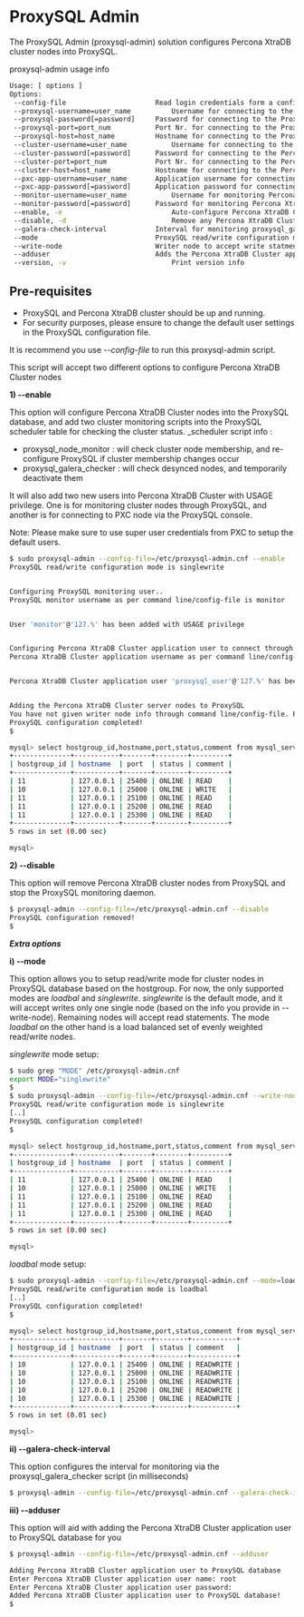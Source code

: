 ProxySQL Admin
==============

The ProxySQL Admin (proxysql-admin) solution configures Percona XtraDB cluster nodes into ProxySQL.

proxysql-admin usage info

```bash
Usage: [ options ]
Options:
 --config-file                   	Read login credentials form a configuration file (overrides any login credentials specified on the command line)
 --proxysql-username=user_name       	Username for connecting to the ProxySQL service
 --proxysql-password[=password]  	Password for connecting to the ProxySQL service
 --proxysql-port=port_num        	Port Nr. for connecting to the ProxySQL service
 --proxysql-host=host_name       	Hostname for connecting to the ProxySQL service
 --cluster-username=user_name        	Username for connecting to the Percona XtraDB Cluster node
 --cluster-password[=password]   	Password for connecting to the Percona XtraDB Cluster node
 --cluster-port=port_num         	Port Nr. for connecting to the Percona XtraDB Cluster node
 --cluster-host=host_name        	Hostname for connecting to the Percona XtraDB Cluster node
 --pxc-app-username=user_name  		Application username for connecting to the Percona XtraDB Cluster node
 --pxc-app-password[=password]		Application password for connecting to the Percona XtraDB Cluster node
 --monitor-username=user_name        	Username for monitoring Percona XtraDB Cluster nodes through ProxySQL
 --monitor-password[=password]   	Password for monitoring Percona XtraDB Cluster nodes through ProxySQL
 --enable, -e                        	Auto-configure Percona XtraDB Cluster nodes into ProxySQL
 --disable, -d                       	Remove any Percona XtraDB Cluster configurations from ProxySQL
 --galera-check-interval         	Interval for monitoring proxysql_galera_checker script (in milliseconds)
 --mode                         	ProxySQL read/write configuration mode, currently supporting: 'loadbal' and 'singlewrite' (the default) modes
 --write-node                   	Writer node to accept write statments. This option is support only when using --mode=singlewrite
 --adduser                       	Adds the Percona XtraDB Cluster application user to the ProxySQL database
 --version, -v                       	Print version info
```
Pre-requisites 
--------------
* ProxySQL and Percona XtraDB cluster should be up and running.
* For security purposes, please ensure to change the default user settings in the ProxySQL configuration file.

It is recommend you use _--config-file_ to run this proxysql-admin script.

This script will accept two different options to configure Percona XtraDB Cluster nodes

  __1) --enable__

  This option will configure Percona XtraDB Cluster nodes into the ProxySQL database, and add two cluster monitoring scripts into the ProxySQL scheduler table for checking the cluster status.
  _scheduler script info :
  * proxysql_node_monitor : will check cluster node membership, and re-configure ProxySQL if cluster membership changes occur
  * proxysql_galera_checker : will check desynced nodes, and temporarily deactivate them

  It will also add two new users into Percona XtraDB Cluster with USAGE privilege. One is for monitoring cluster nodes through ProxySQL, and another is for connecting to PXC node via the ProxySQL console.

  Note: Please make sure to use super user credentials from PXC to setup the default users.

```bash  
$ sudo proxysql-admin --config-file=/etc/proxysql-admin.cnf --enable
ProxySQL read/write configuration mode is singlewrite


Configuring ProxySQL monitoring user..
ProxySQL monitor username as per command line/config-file is monitor


User 'monitor'@'127.%' has been added with USAGE privilege


Configuring Percona XtraDB Cluster application user to connect through ProxySQL
Percona XtraDB Cluster application username as per command line/config-file is proxysql_user


Percona XtraDB Cluster application user 'proxysql_user'@'127.%' has been added with USAGE privilege, please make sure to grant appropriate privileges


Adding the Percona XtraDB Cluster server nodes to ProxySQL
You have not given writer node info through command line/config-file. Please enter writer-node info (eg : 127.0.0.1:3306): 127.0.0.1:25000
ProxySQL configuration completed!
$ 

mysql> select hostgroup_id,hostname,port,status,comment from mysql_servers;
+--------------+-----------+-------+--------+---------+
| hostgroup_id | hostname  | port  | status | comment |
+--------------+-----------+-------+--------+---------+
| 11           | 127.0.0.1 | 25400 | ONLINE | READ    |
| 10           | 127.0.0.1 | 25000 | ONLINE | WRITE   |
| 11           | 127.0.0.1 | 25100 | ONLINE | READ    |
| 11           | 127.0.0.1 | 25200 | ONLINE | READ    |
| 11           | 127.0.0.1 | 25300 | ONLINE | READ    |
+--------------+-----------+-------+--------+---------+
5 rows in set (0.00 sec)

mysql> 
```
  __2) --disable__ 
  
  This option will remove Percona XtraDB cluster nodes from ProxySQL and stop the ProxySQL monitoring daemon.
```bash
$ proxysql-admin --config-file=/etc/proxysql-admin.cnf --disable
ProxySQL configuration removed!
$ 

```

___Extra options___

__i) --mode__

This option allows you to setup read/write mode for cluster nodes in ProxySQL database based on the hostgroup. For now, the only supported modes are _loadbal_  and _singlewrite_.  _singlewrite_ is the default mode, and it will accept writes only one single node (based on the info you provide in --write-node). Remaining nodes will accept read statements. The mode _loadbal_ on the other hand is a load balanced set of evenly weighted read/write nodes.

_singlewrite_ mode setup:
```bash
$ sudo grep "MODE" /etc/proxysql-admin.cnf
export MODE="singlewrite"
$ 
$ sudo proxysql-admin --config-file=/etc/proxysql-admin.cnf --write-node=127.0.0.1:25000 --enable
ProxySQL read/write configuration mode is singlewrite
[..]
ProxySQL configuration completed!
$

mysql> select hostgroup_id,hostname,port,status,comment from mysql_servers;
+--------------+-----------+-------+--------+---------+
| hostgroup_id | hostname  | port  | status | comment |
+--------------+-----------+-------+--------+---------+
| 11           | 127.0.0.1 | 25400 | ONLINE | READ    |
| 10           | 127.0.0.1 | 25000 | ONLINE | WRITE   |
| 11           | 127.0.0.1 | 25100 | ONLINE | READ    |
| 11           | 127.0.0.1 | 25200 | ONLINE | READ    |
| 11           | 127.0.0.1 | 25300 | ONLINE | READ    |
+--------------+-----------+-------+--------+---------+
5 rows in set (0.00 sec)

mysql> 
```

_loadbal_ mode setup:
```bash
$ sudo proxysql-admin --config-file=/etc/proxysql-admin.cnf --mode=loadbal --enable
ProxySQL read/write configuration mode is loadbal
[..]
ProxySQL configuration completed!
$ 

mysql> select hostgroup_id,hostname,port,status,comment from mysql_servers;
+--------------+-----------+-------+--------+-----------+
| hostgroup_id | hostname  | port  | status | comment   |
+--------------+-----------+-------+--------+-----------+
| 10           | 127.0.0.1 | 25400 | ONLINE | READWRITE |
| 10           | 127.0.0.1 | 25000 | ONLINE | READWRITE |
| 10           | 127.0.0.1 | 25100 | ONLINE | READWRITE |
| 10           | 127.0.0.1 | 25200 | ONLINE | READWRITE |
| 10           | 127.0.0.1 | 25300 | ONLINE | READWRITE |
+--------------+-----------+-------+--------+-----------+
5 rows in set (0.01 sec)

mysql> 
```

__ii) --galera-check-interval__

This option configures the interval for monitoring via the proxysql_galera_checker script (in milliseconds)

```bash
$ proxysql-admin --config-file=/etc/proxysql-admin.cnf --galera-check-interval=5000 --enable
```
__iii) --adduser__

This option will aid with adding the Percona XtraDB Cluster application user to ProxySQL database for you

```bash
$ proxysql-admin --config-file=/etc/proxysql-admin.cnf --adduser

Adding Percona XtraDB Cluster application user to ProxySQL database
Enter Percona XtraDB Cluster application user name: root   
Enter Percona XtraDB Cluster application user password: 
Added Percona XtraDB Cluster application user to ProxySQL database!
$ 
```
